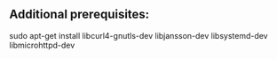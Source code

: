 
## Additional prerequisites:

sudo apt-get install libcurl4-gnutls-dev libjansson-dev libsystemd-dev libmicrohttpd-dev


